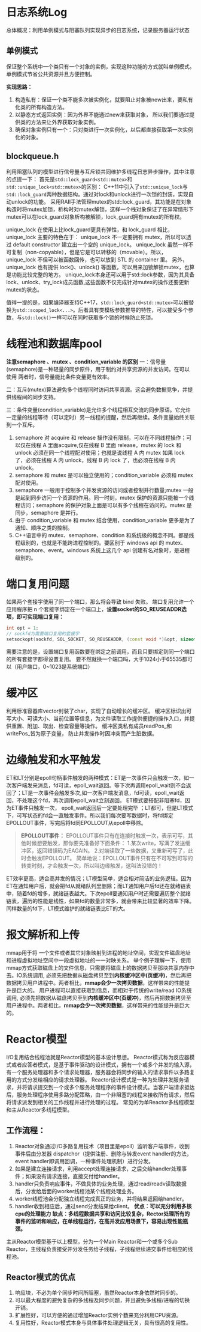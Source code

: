 # 日志系统Log
总体概况：利用单例模式与阻塞队列实现异步的日志系统，记录服务器运行状态
## 单例模式
保证整个系统中一个类只有一个对象的实例，实现这种功能的方式就叫单例模式。单例模式节省公共资源并且方便控制。

**实现思路：**

1. 构造私有：保证一个类不能多次被实例化，就要阻止对象被new出来，要私有化类的所有构造方法。
1. 以静态方式返回实例：因为外界不能通过new来获取对象， 所以我们要通过提供类的方法来让外界获取对象实例。
1. 确保对象实例只有一个：只对类进行一次实例化，以后都直接获取第一次实例化的对象。

## blockqueue.h
利用阻塞队列的模型进行信号量与互斥锁共同维护多线程日志异步操作，其中注意的点提一下：
首先是`std::lock_guard<std::mutex>`和`std::unique_lock<std::mutex>`的区别：
C++11中引入了`std::unique_lock`与`std::lock_guard`两种数据结构。通过对lock和unlock进行一次锁的封装，实现自动unlock的功能。
采用RAII手法管理mutex的std::lock_guard，其功能是在对象构造时将mutex加锁，析构时对mutex解锁，这样一个栈对象保证了在异常情形下mutex可以在lock_guard对象析构被解锁，lock_guard拥有mutex的所有权。

unique_lock 在使用上比lock_guard更具有弹性，和 lock_guard 相比，unique_lock 主要的特色在于：
unique_lock 不一定要拥有 mutex，所以可以透过 default constructor 建立出一个空的 unique_lock。
unique_lock 虽然一样不可复制（non-copyable），但是它是可以转移的（movable）。所以，unique_lock 不但可以被函数回传，也可以放到 STL 的 container 里。
另外，unique_lock 也有提供 lock()、unlock() 等函数，可以用来加锁解锁mutex，也算是功能比较完整的地方。
unique_lock本身还可以用于std::lock参数，因为其具备lock、unlock、try_lock成员函数,这些函数不仅完成针对mutex的操作还要更新mutex的状态。

值得一提的是，如果编译器支持C++17，`std::lock_guard<std::mutex>`可以被替换为`std::scoped_lock<...>`。后者具有类模板参数推导的特性，可以接受多个参数，与`std::lock()`一样可以在同时获取多个锁的时候防止死锁。

# 线程池和数据库pool
**注意semaphore 、mutex 、condition_variable 的区别**
一：信号量 (semaphore)是一种轻量的同步原件，用于制约对共享资源的并发访问。在可以使用
两者时，信号量能比条件变量更有效率。

二：互斥(mutex)算法避免多个线程同时访问共享资源。这会避免数据竞争，并提供线程间的同步支持。

三：条件变量(condition_variable)是允许多个线程相互交流的同步原语。它允许一定量的线程等待（可以定时）另一线程的提醒，然后再继续。条件变量始终关联到一个互斥。

1. semaphore 对 acquire 和 release 操作没有限制，可以在不同线程操作；可以仅在线程 A 里面acquire,仅在线程 B 里面 release。mutex 的 lock 和 unlock 必须在同一个线程配对使用；也就是说线程 A 内 mutex 如果 lock了，必须在线程 A 内 unlock，线程 B 内 lock 了，也必须在线程 B 内 unlock。
1. semaphore 和 mutex 是可以独立使用的；condition_variable 必须和 mutex 配对使用。
1. semaphore 一般用于控制多个并发资源的访问或者控制并行数量;mutex 一般是起到同步访问一个资源的作用。同一时刻，mutex 保护的资源只能被一个线程访问；semaphore 的保护对象上面是可以有多个线程在访问的。mutex 是同步，semaphore 是并行。
1. 由于 condition_variable 和 mutex 结合使用，condition_variable 更多是为了通知、顺序之类的控制。
1. C++语言中的 mutex、semaphore、condition 和系统级的概念不同。都是线程级别的，也就是不能跨进程控制的。要区别于 windows api 的 mutex、semaphore、event。windows 系统上这几个 api 创建有名对象时，是进程级别的。

# 端口复用问题
如果两个套接字使用了同一个端口，那么将会导致 bind 失败。
端口复用允许一个应用程序把 n 个套接字绑定在一个端口上，**设置socket的SO_REUSEADDR选项，即可实现端口复用：**
```cpp
int opt = 1;
// sockfd为需要端口复用的套接字
setsockopt(sockfd, SOL_SOCKET, SO_REUSEADDR, (const void *)&opt, sizeof(opt));
```
需要注意的是，设置端口复用函数要在绑定之前调用，而且只要绑定到同一个端口的所有套接字都得设置复用。
要不然就换一个端口吗，大于1024小于65535都可以（用户端口，0~1023是系统端口）
# 缓冲区
利用标准容器库vector封装了char，实现了自动增长的缓冲区。
缓冲区标识出可写大小、可读大小、当前位置等信息，为文件读取工作提供便捷的操作入口，并提供重置、附加、取出、检查容量等操作。
缓冲区类私有成员readPos_和writePos_皆为原子变量， 防止并发操作时因冲突而产生脏数据。

# 边缘触发和水平触发
ET和LT分别是epoll句柄事件触发的两种模式：ET是一次事件只会触发一次，如一次客户端发来消息，fd可读，epoll_wait返回。等下次再调用epoll_wait则不会返回了；LT是一次事件会触发多次,如一次客户端发消息，fd可读，epoll_wait返回，不处理这个fd，再次调用epoll_wait立刻返回。
ET模式要搭配非阻塞fd，因为ET事件只触发一次， epoll_wait返回后一定要处理完毕 ；LT都可，但是LT模式下，可写状态的fd会一直触发事件。所以我们每次要写数据时，将fd绑定EPOLLOUT事件，写完后将fd同EPOLLOUT从epoll中移除。
> **EPOLLOUT事件：**
EPOLLOUT事件只有在连接时触发一次，表示可写，其他时候想要触发，那你要先准备好下面条件：
1.某次write，写满了发送缓冲区，返回错误码为EAGAIN。
2.对端读取了一些数据，又重新可写了，此时会触发EPOLLOUT。
简单地说：EPOLLOUT事件只有在不可写到可写的转变时刻，才会触发一次，所以叫边缘触发，这叫法没错的！  

ET效率更高，适合高并发的情况；LT模型简单，适合相对简洁的业务逻辑。因为ET在通知用户后，就会把fd从就绪队列里删除；而LT通知用户后fd还在就绪链表中，随着fd的增多，就绪链表越大。下次epoll要通知用户时还需要遍历整个就绪链表，遍历的性能是线性，如果fd的数量非常多，就会带来比较显著的效率下降。同样数量的fd下，LT模式维护的就绪链表比ET的大。

# 报文解析和上传
mmap用于将 一个文件或者其它对象映射到进程的地址空间，实现文件磁盘地址和进程虚拟地址空间中一段虚拟地址的一一对映关系。 举个例子理解一下，使用mmap方式获取磁盘上的文件信息，只需要将磁盘上的数据拷贝至那块共享内存中去。IO系统调用, 必须先把数据从磁盘拷贝至到**内核缓冲区中(页缓冲)**，然后再把数据拷贝用户进程中。两者相比，**mmap会少一次拷贝数据**，这样带来的性能提升是巨大的。  用户进程可以直接获取到信息，而相对于传统的write/read IO系统调用, 必须先把数据从磁盘拷贝至到**内核缓冲区中(页缓冲)**，然后再把数据拷贝至用户进程中。两者相比，**mmap会少一次拷贝数据**，这样带来的性能提升是巨大的。  

# Reactor模型
I/O复用结合线程池就是Reactor模型的基本设计思想。
Reactor模式称为反应器模式或者应答者模式，是基于事件驱动的设计模式，拥有一个或多个并发的输入源，有一个服务处理器和多个请求处理器，服务器会将同步的输入的请求事件以多路复用的方式分发给相应的请求处理器。
Reactor设计模式是一种为处理并发服务请求，并将请求提交到一个或多个服务处理程序的事件设计模式。当客户端请求抵达后，服务处理程序使用多路分配策略，由一个非阻塞的线程来接收所有请求，然后将请求派发到相关的工作线程并进行处理的过程。
常见的为单Reactor多线程模型和主从Reactor多线程模型。


## 工作流程：
1. Reactor对象通过I/O多路复用技术（项目里是epoll）监听客户端事件，收到事件后由分发器 dispatchor（提供注册、删除与转发event handler的方法，event handler即调用回调，一种事件处理机制）进行分发。
2. 如果是建立连接请求，利用accept处理连接请求，之后交给handler处理事件；如果没有请求连接，直接交付给handler。
3. handler只负责响应事件，不做具体的业务处理，通过read/readv读取数据后，分发给后面的worker线程池某个线程处理业务。
4. worker线程池会分配独立线程完成真正的业务，并将结果返回给handler。
5. handler收到相应后，通过send分发结果给client。
**优点：可以充分利用多核cpu的处理能力**
**缺点：多线程数据共享和访问比较复杂，Rector处理所有的事件的监听和响应，在单线程运行，在高并发应用场景下，容易出现性能瓶颈。**

主从Reactor模型基于以上模型，分为一个Main Reactor和一个或多个Sub Reactor，主线程负责接受并分发任务给子线程，子线程继续递交事件给相应的线程池。

## Reactor模式的优点
1. 响应块，不必为单个同步时间所阻塞，虽然Reactor本身依然时同步的。
2. 可以最大程度的避免复杂的多线程及同步问题，并且避免多线程/进程的切换开销。
3. 扩展性好，可以方便的通过增加Reactor实例个数来充分利用CPU资源。
4. 复用性好，Reactor模式本身与具体事件处理逻辑无关，具有很高的复用性。
